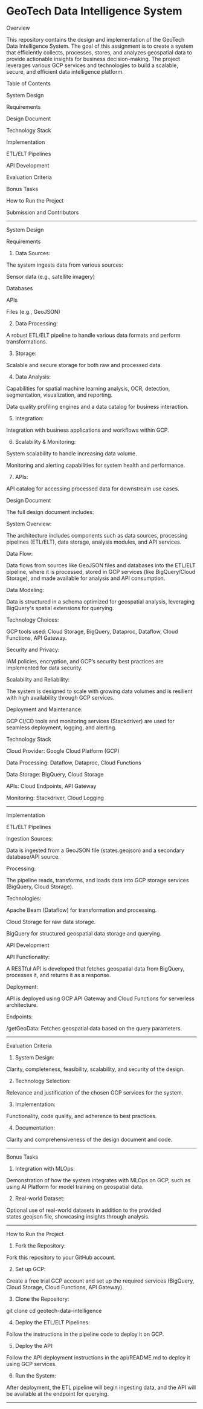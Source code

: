 # GeoTech Data Intelligence System

Overview

This repository contains the design and implementation of the GeoTech Data Intelligence System. The goal of this assignment is to create a system that efficiently collects, processes, stores, and analyzes geospatial data to provide actionable insights for business decision-making. The project leverages various GCP services and technologies to build a scalable, secure, and efficient data intelligence platform.

Table of Contents

System Design

Requirements

Design Document

Technology Stack


Implementation

ETL/ELT Pipelines

API Development


Evaluation Criteria

Bonus Tasks

How to Run the Project

Submission and Contributors



---

System Design

Requirements

1. Data Sources:

The system ingests data from various sources:

Sensor data (e.g., satellite imagery)

Databases

APIs

Files (e.g., GeoJSON)




2. Data Processing:

A robust ETL/ELT pipeline to handle various data formats and perform transformations.



3. Storage:

Scalable and secure storage for both raw and processed data.



4. Data Analysis:

Capabilities for spatial machine learning analysis, OCR, detection, segmentation, visualization, and reporting.

Data quality profiling engines and a data catalog for business interaction.



5. Integration:

Integration with business applications and workflows within GCP.



6. Scalability & Monitoring:

System scalability to handle increasing data volume.

Monitoring and alerting capabilities for system health and performance.



7. APIs:

API catalog for accessing processed data for downstream use cases.




Design Document

The full design document includes:

System Overview:

The architecture includes components such as data sources, processing pipelines (ETL/ELT), data storage, analysis modules, and API services.


Data Flow:

Data flows from sources like GeoJSON files and databases into the ETL/ELT pipeline, where it is processed, stored in GCP services (like BigQuery/Cloud Storage), and made available for analysis and API consumption.


Data Modeling:

Data is structured in a schema optimized for geospatial analysis, leveraging BigQuery's spatial extensions for querying.


Technology Choices:

GCP tools used: Cloud Storage, BigQuery, Dataproc, Dataflow, Cloud Functions, API Gateway.


Security and Privacy:

IAM policies, encryption, and GCP’s security best practices are implemented for data security.


Scalability and Reliability:

The system is designed to scale with growing data volumes and is resilient with high availability through GCP services.


Deployment and Maintenance:

GCP CI/CD tools and monitoring services (Stackdriver) are used for seamless deployment, logging, and alerting.



Technology Stack

Cloud Provider: Google Cloud Platform (GCP)

Data Processing: Dataflow, Dataproc, Cloud Functions

Data Storage: BigQuery, Cloud Storage

APIs: Cloud Endpoints, API Gateway

Monitoring: Stackdriver, Cloud Logging



---

Implementation

ETL/ELT Pipelines

Ingestion Sources:

Data is ingested from a GeoJSON file (states.geojson) and a secondary database/API source.


Processing:

The pipeline reads, transforms, and loads data into GCP storage services (BigQuery, Cloud Storage).


Technologies:

Apache Beam (Dataflow) for transformation and processing.

Cloud Storage for raw data storage.

BigQuery for structured geospatial data storage and querying.



API Development

API Functionality:

A RESTful API is developed that fetches geospatial data from BigQuery, processes it, and returns it as a response.


Deployment:

API is deployed using GCP API Gateway and Cloud Functions for serverless architecture.


Endpoints:

/getGeoData: Fetches geospatial data based on the query parameters.




---

Evaluation Criteria

1. System Design:

Clarity, completeness, feasibility, scalability, and security of the design.



2. Technology Selection:

Relevance and justification of the chosen GCP services for the system.



3. Implementation:

Functionality, code quality, and adherence to best practices.



4. Documentation:

Clarity and comprehensiveness of the design document and code.





---

Bonus Tasks

1. Integration with MLOps:

Demonstration of how the system integrates with MLOps on GCP, such as using AI Platform for model training on geospatial data.



2. Real-world Dataset:

Optional use of real-world datasets in addition to the provided states.geojson file, showcasing insights through analysis.





---

How to Run the Project

1. Fork the Repository:

Fork this repository to your GitHub account.



2. Set up GCP:

Create a free trial GCP account and set up the required services (BigQuery, Cloud Storage, Cloud Functions, API Gateway).



3. Clone the Repository:

git clone <your-forked-repo-url>
cd geotech-data-intelligence


4. Deploy the ETL/ELT Pipelines:

Follow the instructions in the pipeline code to deploy it on GCP.



5. Deploy the API:

Follow the API deployment instructions in the api/README.md to deploy it using GCP services.



6. Run the System:

After deployment, the ETL pipeline will begin ingesting data, and the API will be available at the endpoint for querying.





---


